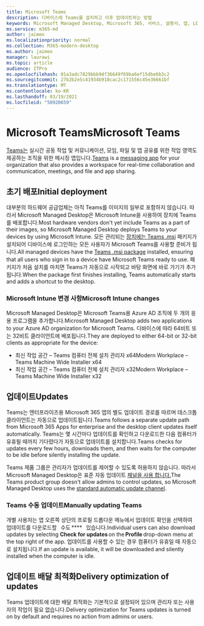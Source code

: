 ```yaml
---
title: Microsoft Teams
description: 디바이스에 Teams를 설치하고 이후 업데이트하는 방법
keywords: Microsoft Managed Desktop, Microsoft 365, 서비스, 설명서, 앱, LOB 앱
ms.service: m365-md
author: jaimeo
ms.localizationpriority: normal
ms.collection: M365-modern-desktop
ms.author: jaimeo
manager: laurawi
ms.topic: article
audience: ITPro
ms.openlocfilehash: 01a3adc7829bbb94f36649f69ba6ef15dbe6b3c2
ms.sourcegitcommit: 27b2b2e5c41934b918cac2c171556c45e36661bf
ms.translationtype: MT
ms.contentlocale: ko-KR
ms.lasthandoff: 03/19/2021
ms.locfileid: "50920659"
---
```

# <a name="microsoft-teams"></a><span data-ttu-id="0f711-104">Microsoft Teams</span><span class="sxs-lookup"><span data-stu-id="0f711-104">Microsoft Teams</span></span>

<span data-ttu-id="0f711-105">[Teams는](https://www.microsoft.com/microsoft-365/microsoft-teams/group-chat-software) [](https://support.microsoft.com/office/microsoft-teams-basics-6d5f52e6-5306-4096-ac24-c3082b79eaf0) 실시간 공동 작업 및 커뮤니케이션, 모임, 파일 및 앱 공유를 위한 작업 영역도 제공하는 조직을 위한 메시징 앱입니다.</span><span class="sxs-lookup"><span data-stu-id="0f711-105">[Teams](https://www.microsoft.com/microsoft-365/microsoft-teams/group-chat-software) is a [messaging app](https://support.microsoft.com/office/microsoft-teams-basics-6d5f52e6-5306-4096-ac24-c3082b79eaf0) for your organization that also provides a workspace for real-time collaboration and communication, meetings, and file and app sharing.</span></span>

## <a name="initial-deployment"></a><span data-ttu-id="0f711-106">초기 배포</span><span class="sxs-lookup"><span data-stu-id="0f711-106">Initial deployment</span></span>

<span data-ttu-id="0f711-107">대부분의 하드웨어 공급업체는 아직 Teams를 이미지의 일부로 포함하지 않습니다. 따라서 Microsoft Managed Desktop은 Microsoft Intune을 사용하여 장치에 Teams를 배포합니다.</span><span class="sxs-lookup"><span data-stu-id="0f711-107">Most hardware vendors don't yet include Teams as a part of their images, so Microsoft Managed Desktop deploys Teams to your devices by using Microsoft Intune.</span></span> <span data-ttu-id="0f711-108">모든 관리되는 [장치에는 Teams .msi](/MicrosoftTeams/msi-deployment#how-the-microsoft-teams-msi-package-works) 패키지가 설치되어 디바이스에 로그인하는 모든 사용자가 Microsoft Teams를 사용할 준비가 됩니다.</span><span class="sxs-lookup"><span data-stu-id="0f711-108">All managed devices have the [Teams .msi package](/MicrosoftTeams/msi-deployment#how-the-microsoft-teams-msi-package-works) installed, ensuring that all users who sign in to a device have Microsoft Teams ready to use.</span></span> <span data-ttu-id="0f711-109">패키지가 처음 설치를 마치면 Teams가 자동으로 시작되고 바탕 화면에 바로 가기가 추가됩니다.</span><span class="sxs-lookup"><span data-stu-id="0f711-109">When the package first finishes installing, Teams automatically starts and adds a shortcut to the desktop.</span></span>

### <a name="microsoft-intune-changes"></a><span data-ttu-id="0f711-110">Microsoft Intune 변경 사항</span><span class="sxs-lookup"><span data-stu-id="0f711-110">Microsoft Intune changes</span></span>

<span data-ttu-id="0f711-111">Microsoft Managed Desktop은 Microsoft Teams용 Azure AD 조직에 두 개의 응용 프로그램을 추가합니다.</span><span class="sxs-lookup"><span data-stu-id="0f711-111">Microsoft Managed Desktop adds two applications to your Azure AD organization for Microsoft Teams.</span></span> <span data-ttu-id="0f711-112">디바이스에 따라 64비트 또는 32비트 클라이언트에 배포됩니다.</span><span class="sxs-lookup"><span data-stu-id="0f711-112">They are deployed to either 64-bit or 32-bit clients as appropriate for the device:</span></span>  

- <span data-ttu-id="0f711-113">최신 작업 공간 – Teams 컴퓨터 전체 설치 관리자 x64</span><span class="sxs-lookup"><span data-stu-id="0f711-113">Modern Workplace – Teams Machine Wide Installer x64</span></span>  
- <span data-ttu-id="0f711-114">최신 작업 공간 – Teams 컴퓨터 전체 설치 관리자 x32</span><span class="sxs-lookup"><span data-stu-id="0f711-114">Modern Workplace – Teams Machine Wide Installer x32</span></span>

## <a name="updates"></a><span data-ttu-id="0f711-115">업데이트</span><span class="sxs-lookup"><span data-stu-id="0f711-115">Updates</span></span>

<span data-ttu-id="0f711-116">Teams는 엔터프라이즈용 Microsoft 365 앱의 별도 업데이트 경로를 따르며 데스크톱 클라이언트는 자동으로 업데이트됩니다.</span><span class="sxs-lookup"><span data-stu-id="0f711-116">Teams follows a separate update path from Microsoft 365 Apps for enterprise and the desktop client updates itself automatically.</span></span> <span data-ttu-id="0f711-117">Teams는 몇 시간마다 업데이트를 확인하고 다운로드한 다음 컴퓨터가 유휴될 때까지 기다렸다가 자동으로 업데이트를 설치합니다.</span><span class="sxs-lookup"><span data-stu-id="0f711-117">Teams checks for updates every few hours, downloads them, and then waits for the computer to be idle before silently installing the update.</span></span>  

<span data-ttu-id="0f711-118">Teams 제품 그룹은 관리자가 업데이트를 제어할 수 있도록 허용하지 않습니다. 따라서 Microsoft Managed Desktop은 표준 자동 업데이트 [채널을 사용 합니다.](/microsoftteams/teams-client-update#can-admins-deploy-updates-instead-of-teams-auto-updating)</span><span class="sxs-lookup"><span data-stu-id="0f711-118">The Teams product group doesn't allow admins to control updates, so Microsoft Managed Desktop uses the [standard automatic update channel](/microsoftteams/teams-client-update#can-admins-deploy-updates-instead-of-teams-auto-updating).</span></span>

### <a name="manually-updating-teams"></a><span data-ttu-id="0f711-119">Teams 수동 업데이트</span><span class="sxs-lookup"><span data-stu-id="0f711-119">Manually updating Teams</span></span>

<span data-ttu-id="0f711-120">개별 사용자는 앱 오른쪽 상단의 프로필 드롭다운 메뉴에서 업데이트 확인을 선택하여 업데이트를 다운로드할    수도 \*\*\*\*   있습니다.</span><span class="sxs-lookup"><span data-stu-id="0f711-120">Individual users can also download updates by selecting **Check for updates** on the **Profile** drop-down menu at the top right of the app.</span></span> <span data-ttu-id="0f711-121">업데이트를 사용할 수 있는 경우 컴퓨터가 유휴일 때 자동으로 설치됩니다.</span><span class="sxs-lookup"><span data-stu-id="0f711-121">If an update is available, it will be downloaded and silently installed when the computer is idle.</span></span>

## <a name="delivery-optimization-of-updates"></a><span data-ttu-id="0f711-122">업데이트 배달 최적화</span><span class="sxs-lookup"><span data-stu-id="0f711-122">Delivery optimization of updates</span></span>

<span data-ttu-id="0f711-123">Teams 업데이트에 대한 배달 최적화는 기본적으로 설정되어 있으며 관리자 또는 사용자의 작업이 필요 없습니다.</span><span class="sxs-lookup"><span data-stu-id="0f711-123">Delivery optimization for Teams updates is turned on by default and requires no action from admins or users.</span></span>